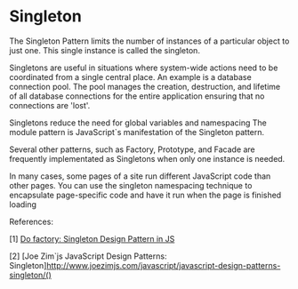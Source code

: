 # Singleton

The Singleton Pattern limits the number of instances of a particular object to just one. This single instance is called the 
singleton.

Singletons are useful in situations where system-wide actions need to be coordinated from a single central place. An example is 
a database connection pool. The pool manages the creation, destruction, and lifetime of all database connections for the entire application
ensuring that no connections are 'lost'.

Singletons reduce the need for global variables and namespacing
The module pattern is JavaScript`s manifestation of the Singleton pattern.

Several other patterns, such as Factory, Prototype, and Facade are frequently implementated as Singletons when only one instance is needed.

In many cases, some pages of a site run different JavaScript code than other pages. You can use the singleton namespacing technique to encapsulate page-specific
code and have it run when the page is finished loading

References:

[1] [Do factory: Singleton Design Pattern in JS](http://www.dofactory.com/javascript/singleton-design-pattern)

[2] [Joe Zim`js JavaScript Design Patterns: Singleton]http://www.joezimjs.com/javascript/javascript-design-patterns-singleton/()
